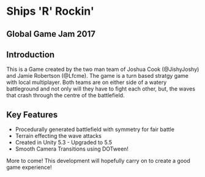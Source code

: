 # Ships 'R' Rockin'
## Global Game Jam 2017

## Introduction

This is a Game created by the two man team of Joshua Cook (@JishyJoshy) and Jamie Robertson (@Lfcme).
The game is a turn based stratgy game with local multiplayer. Both teams are on either side of a watery battleground and not only will they have to fight each other, but, the waves that crash through the centre of the battlefield.

## Key Features

- Procedurally generated battlefield with symmetry for fair battle
- Terrain effecting the wave attacks
- Created in Unity 5.3 - Upgraded to 5.5
- Smooth Camera Transitions using DOTween!

More to come! This development will hopefully carry on to create a good game experience! 

